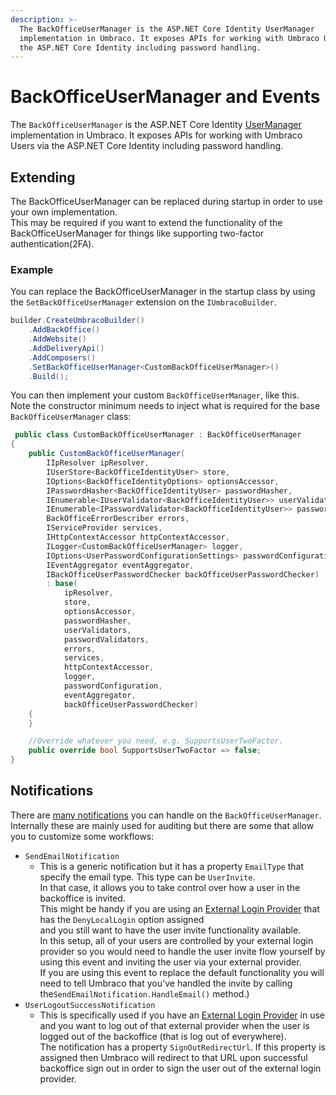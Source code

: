 ```yaml
---
description: >-
  The BackOfficeUserManager is the ASP.NET Core Identity UserManager
  implementation in Umbraco. It exposes APIs for working with Umbraco User's via
  the ASP.NET Core Identity including password handling.
---
```


# BackOfficeUserManager and Events

The `BackOfficeUserManager` is the ASP.NET Core Identity [UserManager](https://docs.microsoft.com/en-us/dotnet/api/microsoft.aspnetcore.identity.usermanager-1) implementation in Umbraco. It exposes APIs for working with Umbraco Users via the ASP.NET Core Identity including password handling.

## Extending

The BackOfficeUserManager can be replaced during startup in order to use your own implementation.\
This may be required if you want to extend the functionality of the BackOfficeUserManager for things like supporting two-factor authentication(2FA).

### Example

You can replace the BackOfficeUserManager in the startup class by using the `SetBackOfficeUserManager` extension on the `IUmbracoBuilder`.

```csharp
builder.CreateUmbracoBuilder()
    .AddBackOffice()
    .AddWebsite()
    .AddDeliveryApi()
    .AddComposers()
    .SetBackOfficeUserManager<CustomBackOfficeUserManager>()
    .Build();
```

You can then implement your custom `BackOfficeUserManager`, like this.\
Note the constructor minimum needs to inject what is required for the base `BackOfficeUserManager` class:

```csharp
 public class CustomBackOfficeUserManager : BackOfficeUserManager
{
    public CustomBackOfficeUserManager(
        IIpResolver ipResolver,
        IUserStore<BackOfficeIdentityUser> store,
        IOptions<BackOfficeIdentityOptions> optionsAccessor,
        IPasswordHasher<BackOfficeIdentityUser> passwordHasher,
        IEnumerable<IUserValidator<BackOfficeIdentityUser>> userValidators,
        IEnumerable<IPasswordValidator<BackOfficeIdentityUser>> passwordValidators,
        BackOfficeErrorDescriber errors,
        IServiceProvider services,
        IHttpContextAccessor httpContextAccessor,
        ILogger<CustomBackOfficeUserManager> logger,
        IOptions<UserPasswordConfigurationSettings> passwordConfiguration,
        IEventAggregator eventAggregator,
        IBackOfficeUserPasswordChecker backOfficeUserPasswordChecker)
        : base(
            ipResolver,
            store,
            optionsAccessor,
            passwordHasher,
            userValidators,
            passwordValidators,
            errors,
            services,
            httpContextAccessor,
            logger,
            passwordConfiguration,
            eventAggregator,
            backOfficeUserPasswordChecker)
    {
    }

    //Override whatever you need, e.g. SupportsUserTwoFactor.
    public override bool SupportsUserTwoFactor => false;
}
```

## Notifications

There are [many notifications](https://apidocs.umbraco.com/v15/csharp/api/Umbraco.Cms.Web.Common.Security.BackOfficeUserManager.html) you can handle on the `BackOfficeUserManager`.\
Internally these are mainly used for auditing but there are some that allow you to customize some workflows:

* `SendEmailNotification`
  * This is a generic notification but it has a property `EmailType` that specify the email type. This type can be `UserInvite`.\
    In that case, it allows you to take control over how a user in the backoffice is invited.\
    This might be handy if you are using an [External Login Provider](external-login-providers.md) that has the `DenyLocalLogin` option assigned\
    and you still want to have the user invite functionality available.\
    In this setup, all of your users are controlled by your external login provider so you would need to handle the user invite flow yourself by using this event and inviting the user via your external provider.\
    If you are using this event to replace the default functionality you will need to tell Umbraco that you've handled the invite by calling the`SendEmailNotification.HandleEmail()` method.)
* `UserLogoutSuccessNotification`
  * This is specifically used if you have an [External Login Provider](external-login-providers.md) in use\
    and you want to log out of that external provider when the user is logged out of the backoffice (that is log out of everywhere).\
    The notification has a property `SignOutRedirectUrl`. If this property is assigned then Umbraco will redirect to that URL upon successful\
    backoffice sign out in order to sign the user out of the external login provider.
